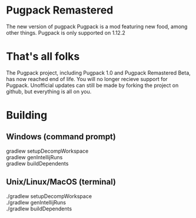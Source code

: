 # Pugpack Remastered
The new version of pugpack
Pugpack is a mod featuring new food, among other things.
 Pugpack is only supported on 1.12.2
# That's all folks
The Pugpack project, including Pugpack 1.0 and Pugpack Remastered Beta, has now reached end of life. You will no longer recieve support for Pugpack.  Unofficial updates can still be made by forking the project on github, but everything is all on you.
# Building
## Windows (command prompt)
gradlew setupDecompWorkspace\
gradlew genIntellijRuns\
gradlew buildDependents
 
## Unix/Linux/MacOS (terminal)
./gradlew setupDecompWorkspace\
./gradlew genIntellijRuns\
./gradlew buildDependents
